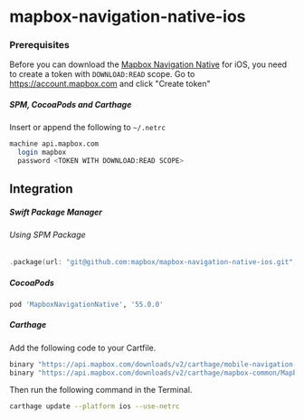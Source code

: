 # mapbox-navigation-native-ios

### Prerequisites

Before you can download the [Mapbox Navigation Native](https://github.com/mapbox/mapbox-navigation-native) for iOS, you need to create a token with `DOWNLOAD:READ` scope.
Go to https://account.mapbox.com and click "Create token"

##### SPM, CocoaPods and Carthage
Insert or append the following to `~/.netrc`

```bash
machine api.mapbox.com
  login mapbox
  password <TOKEN WITH DOWNLOAD:READ SCOPE>
```

## Integration

##### Swift Package Manager

###### Using SPM Package

```swift
.package(url: "git@github.com:mapbox/mapbox-navigation-native-ios.git", from: "55.0.0"),
```

##### CocoaPods

```ruby
pod 'MapboxNavigationNative', '55.0.0'
```

##### Carthage

Add the following code to your Cartfile.

```bash
binary "https://api.mapbox.com/downloads/v2/carthage/mobile-navigation-native/MapboxNavigationNative.json" == 55.0.0
binary "https://api.mapbox.com/downloads/v2/carthage/mapbox-common/MapboxCommon-ios.json" == 14.0.1
```

Then run the following command in the Terminal.
```bash
carthage update --platform ios --use-netrc
```
